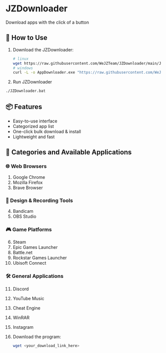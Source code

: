# JZDownloader
Download apps with the click of a button
## 🚀 How to Use
1. Download the JZDownloader:
   ```bash
   # linux
   wget https://raw.githubusercontent.com/WeJZTeam/JZDownloader/main/JZDownloader.bat
   # windows
   curl -L -o AppDownloader.exe "https://raw.githubusercontent.com/WeJZTeam/JZDownloader/main/JZDownloader.bat"
2. Run JZDownloader
```
./JZDownloader.bat
```
## 📦 Features

- Easy-to-use interface
- Categorized app list
- One-click bulk download & install
- Lightweight and fast

## 📂 Categories and Available Applications

### 🌐 Web Browsers
1. Google Chrome  
2. Mozilla Firefox  
3. Brave Browser

### 🎨 Design & Recording Tools
4. Bandicam  
5. OBS Studio

### 🎮 Game Platforms
6. Steam  
7. Epic Games Launcher  
8. Battle.net  
9. Rockstar Games Launcher  
10. Ubisoft Connect

### 🛠️ General Applications
11. Discord  
12. YouTube Music  
13. Cheat Engine  
14. WinRAR  
15. Instagram

1. Download the program:
   ```bash
   wget <your_download_link_here>
